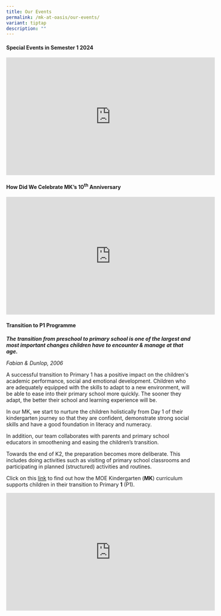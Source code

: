 ```yaml
---
title: Our Events
permalink: /mk-at-oasis/our-events/
variant: tiptap
description: ""
---
```

<h4>Special Events in Semester 1 2024</h4>
<div class="iframe-wrapper">
<iframe height="315" width="560" allowfullscreen="true" frameborder="0" src="https://www.youtube.com/embed/YYlLJigxHX4?si=azaBJpmj4u4NvsnG&amp;start=4"></iframe>
</div>
<h4>How Did We Celebrate MK’s 10<sup>th</sup> Anniversary</h4>
<div class="iframe-wrapper">
<iframe height="315" width="560" allowfullscreen="true" frameborder="0" src="https://www.youtube.com/embed/1xnbcAPd6M8?si=M2RPAkNb7SZ4shNh&amp;start=7"></iframe>
</div>
<h4>Transition to P1 Programme</h4>
<p><strong><em>The transition from preschool to primary school is one of the largest and most important changes children have to encounter &amp; manage at that age.</em></strong>
</p>
<p><em>Fabian &amp; Dunlop, 2006</em>
</p>
<p>A successful transition to Primary 1 has a positive impact on the children's
academic performance, social and emotional development. Children who are
adequately equipped with the skills to adapt to a new environment, will
be able to ease into their primary school more quickly. The sooner they
adapt, the better their school and learning experience will be.</p>
<p>In our MK, we start to nurture the children holistically from Day 1 of
their kindergarten journey so that they are confident, demonstrate strong
social skills and have a good foundation in literacy and numeracy.</p>
<p>In addition, our team collaborates with parents and primary school educators
in smoothening and easing the children’s transition.</p>
<p>Towards the end of K2, the preparation becomes more deliberate. This includes
doing activities such as visiting of primary school classrooms and participating
in planned (structured) activities and routines.</p>
<p>Click on this <a href="https://www.moe.gov.sg/-/media/files/mk/first-flight-12.pdf" rel="noopener noreferrer nofollow" target="_blank">link</a> to
find out how the MOE Kindergarten (<strong>MK</strong>) curriculum supports
children in their transition to Primary&nbsp;<strong>1</strong>&nbsp;(P1).</p>
<div class="iframe-wrapper">
<iframe height="315" width="560" allowfullscreen="true" frameborder="0" src="https://www.youtube.com/embed/zE7ahQxBfxQ?si=uafHnGf1z6nyYbXh"></iframe>
</div>
<p></p>
